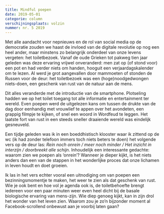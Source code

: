 ```yaml
---
title: Mindful poepen
date: 2019-05-01
categorie: column
verschijningsplaats: volzin
nummer: nr. 5 2019
---
```


Met alle aandacht voor nepnieuws en de rol van social media op de democratie zouden we haast de invloed van de digitale revolutie op nog een heel ander, maar minstens zo belangrijk onderdeel van onze levens vergeten: het toiletbezoek. Vanaf de oude Grieken tot pakweg tien jaar geleden was deze ervaring vrijwel onveranderd: men zat op (of stond voor) een pot en had verder niets om handen, hooguit een verjaardagskalender om te lezen. Al werd je grot aangevallen door mammoeten of stonden de Russen voor de deur: het toiletbezoek was een (hoge)noodgedwongen niets-doen, een geschenk van rust van de natuur aan de mens. 

Dit alles veranderde met de introductie van de smartphone. Plotseling hadden we op het toilet toegang tot alle informatie en entertainment ter wereld. Even poepen werd de uitgelezen kans om tussen de drukte van de dag door eenhandig met vrouwlief te appen over het avondeten, een grappig filmpje te kijken, of snel een woord in Wordfeud te leggen. Het laatste fort van rust in een steeds sneller draaiende wereld was eindelijk gesneuveld.

Een tijdje geleden was ik in een boeddhistisch klooster waar ik zittend op de wc (ik had zonder telefoon immers toch niets beters te doen) het volgende vers op de deur las: *Rein noch onrein / meer noch minder / Het inzicht in interzijn / doorbreekt alle schijn*. Inhoudelijk een interessante gedachte: waarom zien we poepen als ‘onrein’? Wanneer je dieper kijkt, is het niets anders dan een van de stappen in het wonderlijke proces dat onze lichamen in leven houdt en doet groeien.

Ik las in het vers echter vooral een uitnodiging om van poepen een bezinningsmomentje te maken, het weer te zien als dat geschenk van rust. Wie je ook bent en hoe vol je agenda ook is, de toiletbehoefte brengt iedereen voor een paar minuten weer even heel dicht bij de basale biologische ervaring van mens-zijn. Wie diep genoeg kijkt, kan in zijn drol het wonder van het leven zien. Waarom zou je zo’n bijzonder moment al Facebook-scrollend onbewust aan je voorbij laten gaan? 